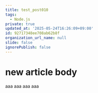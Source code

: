 ```yaml
---
title: test_post010
tags:
  - Node.js
private: true
updated_at: '2025-05-24T16:26:09+09:00'
id: 92717348ee708ab62b8f
organization_url_name: null
slide: false
ignorePublish: false
---
```

# new article body
aaa
aaa
aaa
aaa
